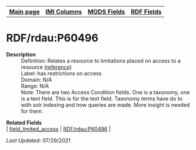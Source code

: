 <!DOCTYPE html>
<html>

<body>
<table style="width:100%">
  <tr>
    <th><a href="index.md">Main page</a></th>
	<th><a href="IMI.md">IMI Columns</a></th>
    <th><a href="MODS.md">MODS Fields</a></th>
    <th><a href="RDF.md">RDF Fields</a></th>
  </tr>
</table>



<h1>RDF/rdau:P60496</h1>
<dl>
  <dt><b>Description</b></dt>
  <dd>Definition: Relates a resource to limitations placed on access to a resource <a href="http://www.rdaregistry.info/Elements/u/#P60496">(reference)</a></dd>
  <dd>Label:  has restrictions on access</dd>
  <dd>Domain:  N/A</dd>
  <dd>Range:  N/A</dd>
  <dd>Note: There are two Access Condition fields. One is a taxonomy, one is a text field. This is for the text field. Taxonomy terms have do to with solr indexing and how queries are made. More insight is needed for them. </dd>
</dl>
<dl>
	<dt><b>Related Fields</b></dt>
		| <a href="access_condition.md">field_limited_access</a> | <a href="rdf.rdau.p60496.md">RDF/rdau:P60496</a> |
</dl>
<p><i>Last Updated: </i>07/29/2021</p>
</body>
</html>